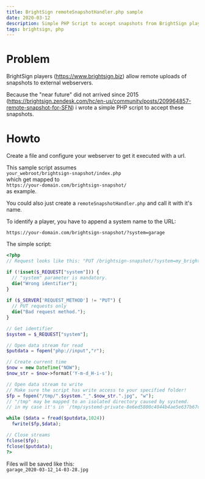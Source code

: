 ```yaml
---
title: BrightSign remoteSnapshotHandler.php sample
date: 2020-03-12
description: Simple PHP Script to accept snapshots from BrightSign players
tags: brightsign, php
---
```


# Problem
BrightSign players (https://www.brightsign.biz) allow remote uploads of snapshots to external webservers.

Because the "near future" did not arrived since 2015 (https://brightsign.zendesk.com/hc/en-us/community/posts/209964857-remote-snapshot-for-SFN) i wrote a simple PHP script to accept these snapshots.


# Howto
Create a file and configure your webserver to get it executed with a url.

This sample script assumes  
`your_webroot/brightsign-snapshot/index.php`  
which get mapped to  
`https://your-domain.com/brightsign-snapshot/`  
as example.

You could also just create a `remoteSnapshotHandler.php` and call it with it's name.

To identify a player, you have to append a system name to the URL:

`https://your-domain.com/brightsign-snapshot/?system=garage`


The simple script:
```php
<?php
// Request looks like this: "PUT /brightsign-snapshot/?system=my_brightsign_id HTTP/1.1" 200 - "-" "BrightSign/8.0.127 (LS424)"

if (!isset($_REQUEST["system"])) {
  // "system" parameter is mandatory.
  die("Wrong identifier");  
}
 
if ($_SERVER['REQUEST_METHOD'] != "PUT") {
  // PUT requests only
  die("Bad request method.");
}

// Get identifier
$system = $_REQUEST["system"];

// Open data stream for read
$putdata = fopen("php://input","r");

// Create current time
$now = new DateTime("NOW"); 
$now_str = $now->format('Y-m-d_H-i-s');

// Open data stream to write
// Make sure the script has write access to your specified folder!
$fp = fopen("/tmp/".$system."_".$now_str.".jpg", "w");
// "/tmp" may be mapped to an isolated directory caused by systemd.
// in my case it's in `/tmp/systemd-private-8e6ed5800c4044b4ae5e637b67c41b39-httpd.service-HiCJGf/tmp`

while ($data = fread($putdata,1024))
  fwrite($fp,$data);

// Close streams
fclose($fp);
fclose($putdata);
?>
```

Files will be saved like this:  
`garage_2020-03-12_14-03-28.jpg`
